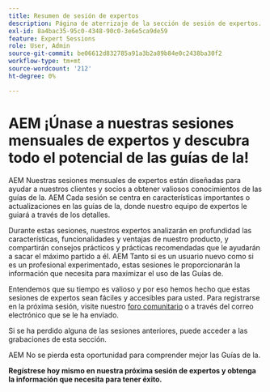 ```yaml
---
title: Resumen de sesión de expertos
description: Página de aterrizaje de la sección de sesión de expertos.
exl-id: 8a4bac35-95c0-4348-90c0-3e6e5ca9de59
feature: Expert Sessions
role: User, Admin
source-git-commit: be06612d832785a91a3b2a89b84e0c2438ba30f2
workflow-type: tm+mt
source-wordcount: '212'
ht-degree: 0%

---
```


# AEM ¡Únase a nuestras sesiones mensuales de expertos y descubra todo el potencial de las guías de la!

AEM Nuestras sesiones mensuales de expertos están diseñadas para ayudar a nuestros clientes y socios a obtener valiosos conocimientos de las guías de la. AEM Cada sesión se centra en características importantes o actualizaciones en las guías de la, donde nuestro equipo de expertos le guiará a través de los detalles.

Durante estas sesiones, nuestros expertos analizarán en profundidad las características, funcionalidades y ventajas de nuestro producto, y compartirán consejos prácticos y prácticas recomendadas que le ayudarán a sacar el máximo partido a él. AEM Tanto si es un usuario nuevo como si es un profesional experimentado, estas sesiones le proporcionarán la información que necesita para maximizar el uso de las Guías de.

Entendemos que su tiempo es valioso y por eso hemos hecho que estas sesiones de expertos sean fáciles y accesibles para usted. Para registrarse en la próxima sesión, visite nuestro [foro comunitario](https://experienceleaguecommunities.adobe.com/t5/experience-manager-guides/ct-p/aem-xml-documentation) o a través del correo electrónico que se le ha enviado.

Si se ha perdido alguna de las sesiones anteriores, puede acceder a las grabaciones de esta sección.

AEM No se pierda esta oportunidad para comprender mejor las Guías de la.

**Regístrese hoy mismo en nuestra próxima sesión de expertos y obtenga la información que necesita para tener éxito.**
